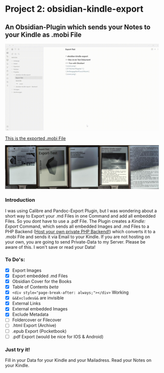 # Project 2: obsidian-kindle-export 
## An Obsidian-Plugin which sends your Notes to your Kindle as .mobi File
![](https://github.com/SimeonLukas/obsidian-kindle-export/blob/main/files/screenrecord.gif)

[This is the exported .mobi File](https://github.com/SimeonLukas/obsidian-kindle-export/blob/main/files/Export-Test.mobi)

![](https://github.com/SimeonLukas/obsidian-kindle-export/blob/main/files/ebook.jpg)

### Introduction
I was using Calibre and Pandoc-Export Plugin, but I was wondering about a short way to Export your .md Files in one Command and add all embedded Files. So you dont have to use a .pdf File. The Plugin creates a *Kindle: Export* Command, which sends all embedded Images and .md Files to a PHP Backend ([Host your own private PHP Backend!](https://github.com/SimeonLukas/Obsidian2Kindle)) which converts it to a .mobi File and sends it via Email to your Kindle. If you are not hosting on your own, you are going to send Private-Data to my Server. Please be aware of this. I won't save or read your Data!

### To Do's:
- [x] Export Images
- [x] Export embedded .md Files
- [x] Obsidian Cover for the Books
- [x] Table of Contents *beta*
- [x] ```<div style="page-break-after: always;"></div>``` Working
- [x] ```&&Excludes&&``` are invisible
- [x] External Links
- [x] External embedded Images
- [x] Exclude Metadata
- [ ] Foldercover or Filecover
- [ ] .html Export (Archive)
- [ ] .epub Export (Pocketbook)
- [ ] .pdf Export (would be nice for IOS & Android)

### Just try it!
Fill in your Data for your Kindle and your Mailadress.
Read your Notes on your Kindle.



